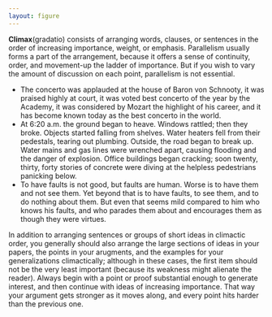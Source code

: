 ```yaml
---
layout: figure
---
```


**Climax**(gradatio) consists of arranging words, clauses, or sentences in the order of increasing importance, weight, or emphasis. Parallelism usually forms a part of the arrangement, because it offers a sense of continuity, order, and movement-up the ladder of importance. But if you wish to vary the amount of discussion on each point, parallelism is not essential.

 - The concerto was applauded at the house of Baron von Schnooty, it was praised highly at court, it was voted best concerto of the year by the Academy, it was considered by Mozart the highlight of his career, and it has become known today as the best concerto in the world.
 - At 6:20 a.m. the ground began to heave. Windows rattled; then they broke. Objects started falling from shelves. Water heaters fell from their pedestals, tearing out plumbing. Outside, the road began to break up. Water mains and gas lines were wrenched apart, causing flooding and the danger of explosion. Office buildings began cracking; soon twenty, thirty, forty stories of concrete were diving at the helpless pedestrians panicking below.
 - To have faults is not good, but faults are human. Worse is to have them and not see them. Yet beyond that is to have faults, to see them, and to do nothing about them. But even that seems mild compared to him who knows his faults, and who parades them about and encourages them as though they were virtues.
 
In addition to arranging sentences or groups of short ideas in climactic order, you generally should also arrange the large sections of ideas in your papers, the points in your arugments, and the examples for your generalizations climactically; although in these cases, the first item should not be the very least important (because its weakness might alienate the reader). Always begin with a point or proof substantial enough to generate interest, and then continue with ideas of increasing importance. That way your argument gets stronger as it moves along, and every point hits harder than the previous one.